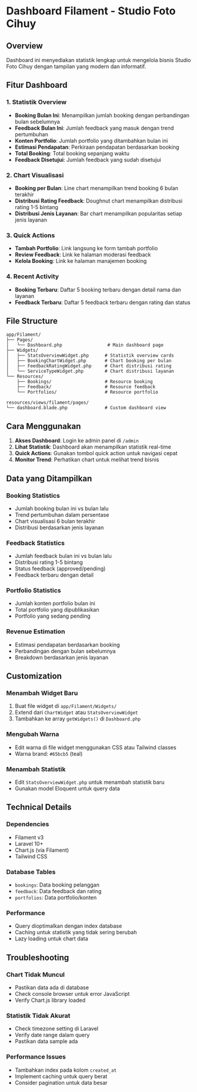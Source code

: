 # Dashboard Filament - Studio Foto Cihuy

## Overview

Dashboard ini menyediakan statistik lengkap untuk mengelola bisnis Studio Foto Cihuy dengan tampilan yang modern dan informatif.

## Fitur Dashboard

### 1. Statistik Overview

-   **Booking Bulan Ini**: Menampilkan jumlah booking dengan perbandingan bulan sebelumnya
-   **Feedback Bulan Ini**: Jumlah feedback yang masuk dengan trend pertumbuhan
-   **Konten Portfolio**: Jumlah portfolio yang ditambahkan bulan ini
-   **Estimasi Pendapatan**: Perkiraan pendapatan berdasarkan booking
-   **Total Booking**: Total booking sepanjang waktu
-   **Feedback Disetujui**: Jumlah feedback yang sudah disetujui

### 2. Chart Visualisasi

-   **Booking per Bulan**: Line chart menampilkan trend booking 6 bulan terakhir
-   **Distribusi Rating Feedback**: Doughnut chart menampilkan distribusi rating 1-5 bintang
-   **Distribusi Jenis Layanan**: Bar chart menampilkan popularitas setiap jenis layanan

### 3. Quick Actions

-   **Tambah Portfolio**: Link langsung ke form tambah portfolio
-   **Review Feedback**: Link ke halaman moderasi feedback
-   **Kelola Booking**: Link ke halaman manajemen booking

### 4. Recent Activity

-   **Booking Terbaru**: Daftar 5 booking terbaru dengan detail nama dan layanan
-   **Feedback Terbaru**: Daftar 5 feedback terbaru dengan rating dan status

## File Structure

```
app/Filament/
├── Pages/
│   └── Dashboard.php                 # Main dashboard page
├── Widgets/
│   ├── StatsOverviewWidget.php      # Statistik overview cards
│   ├── BookingChartWidget.php       # Chart booking per bulan
│   ├── FeedbackRatingWidget.php     # Chart distribusi rating
│   └── ServiceTypeWidget.php        # Chart distribusi layanan
└── Resources/
    ├── Bookings/                    # Resource booking
    ├── Feedback/                    # Resource feedback
    └── Portfolios/                  # Resource portfolio

resources/views/filament/pages/
└── dashboard.blade.php              # Custom dashboard view
```

## Cara Menggunakan

1. **Akses Dashboard**: Login ke admin panel di `/admin`
2. **Lihat Statistik**: Dashboard akan menampilkan statistik real-time
3. **Quick Actions**: Gunakan tombol quick action untuk navigasi cepat
4. **Monitor Trend**: Perhatikan chart untuk melihat trend bisnis

## Data yang Ditampilkan

### Booking Statistics

-   Jumlah booking bulan ini vs bulan lalu
-   Trend pertumbuhan dalam persentase
-   Chart visualisasi 6 bulan terakhir
-   Distribusi berdasarkan jenis layanan

### Feedback Statistics

-   Jumlah feedback bulan ini vs bulan lalu
-   Distribusi rating 1-5 bintang
-   Status feedback (approved/pending)
-   Feedback terbaru dengan detail

### Portfolio Statistics

-   Jumlah konten portfolio bulan ini
-   Total portfolio yang dipublikasikan
-   Portfolio yang sedang pending

### Revenue Estimation

-   Estimasi pendapatan berdasarkan booking
-   Perbandingan dengan bulan sebelumnya
-   Breakdown berdasarkan jenis layanan

## Customization

### Menambah Widget Baru

1. Buat file widget di `app/Filament/Widgets/`
2. Extend dari `ChartWidget` atau `StatsOverviewWidget`
3. Tambahkan ke array `getWidgets()` di `Dashboard.php`

### Mengubah Warna

-   Edit warna di file widget menggunakan CSS atau Tailwind classes
-   Warna brand: `#65bcb5` (teal)

### Menambah Statistik

-   Edit `StatsOverviewWidget.php` untuk menambah statistik baru
-   Gunakan model Eloquent untuk query data

## Technical Details

### Dependencies

-   Filament v3
-   Laravel 10+
-   Chart.js (via Filament)
-   Tailwind CSS

### Database Tables

-   `bookings`: Data booking pelanggan
-   `feedback`: Data feedback dan rating
-   `portfolios`: Data portfolio/konten

### Performance

-   Query dioptimalkan dengan index database
-   Caching untuk statistik yang tidak sering berubah
-   Lazy loading untuk chart data

## Troubleshooting

### Chart Tidak Muncul

-   Pastikan data ada di database
-   Check console browser untuk error JavaScript
-   Verify Chart.js library loaded

### Statistik Tidak Akurat

-   Check timezone setting di Laravel
-   Verify date range dalam query
-   Pastikan data sample ada

### Performance Issues

-   Tambahkan index pada kolom `created_at`
-   Implement caching untuk query berat
-   Consider pagination untuk data besar
